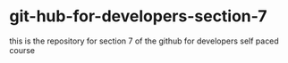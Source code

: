 # git-hub-for-developers-section-7
this is the repository for section 7 of the github for developers self paced course
